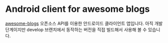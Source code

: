 # Android client for awesome blogs

[awesome-blogs](https://github.com/BenjaminKim/awesome-blogs) 오픈소스 API를 이용한 안드로이드 클라이언트 앱입니다. 아직 개발 단계이지만 develop 브랜치에서 동작하는 버전을 직접 빌드해서 사용해 볼 수 있습니다.  

